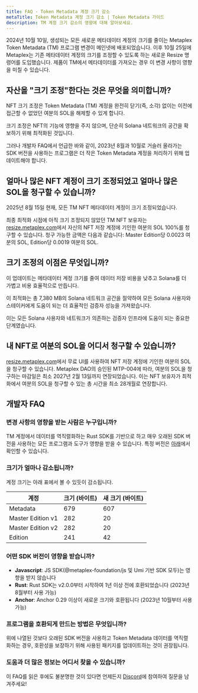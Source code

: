 ```yaml
---
title: FAQ - Token Metadata 계정 크기 감소
metaTitle: Token Metadata 계정 크기 감소 | Token Metadata 가이드
description: TM 계정 크기 감소의 영향에 대해 알아보세요.
---
```


2024년 10월 10일, 생성되는 모든 새로운 메타데이터 계정의 크기를 줄이는 Metaplex Token Metadata (TM) 프로그램 변경이 메인넷에 배포되었습니다. 이후 10월 25일에 Metaplex는 기존 메타데이터 계정의 크기를 조정할 수 있도록 하는 새로운 Resize 명령어를 도입했습니다. 제품이 TM에서 메타데이터를 가져오는 경우 이 변경 사항이 영향을 미칠 수 있습니다.

## 자산을 "크기 조정"한다는 것은 무엇을 의미합니까?

NFT 크기 조정은 Token Metadata (TM) 계정을 완전히 닫기(즉, 소각) 없이는 이전에 접근할 수 없었던 여분의 SOL을 해제할 수 있게 합니다.

크기 조정은 NFT의 기능에 영향을 주지 않으며, 단순히 Solana 네트워크의 공간을 확보하기 위해 최적화된 것입니다.

그러나 개발자 FAQ에서 언급한 바와 같이, 2023년 8월과 10월로 거슬러 올라가는 SDK 버전을 사용하는 프로그램은 더 작은 Token Metadata 계정을 처리하기 위해 업데이트해야 합니다.

## 얼마나 많은 NFT 계정이 크기 조정되었고 얼마나 많은 SOL을 청구할 수 있습니까?

2025년 8월 15일 현재, 모든 TM NFT 메타데이터 계정이 크기 조정되었습니다.

최종 최적화 시점에 아직 크기 조정되지 않았던 TM NFT 보유자는 [resize.metaplex.com](https://resize.metaplex.com)에서 자신의 NFT 저장 계정에 기인한 여분의 SOL 100%를 청구할 수 있습니다. 청구 가능한 금액은 다음과 같습니다: Master Edition당 0.0023 여분의 SOL, Edition당 0.0019 여분의 SOL.

## 크기 조정의 이점은 무엇입니까?

이 업데이트는 메타데이터 계정 크기를 줄여 데이터 저장 비용을 낮추고 Solana를 더 가볍고 비용 효율적으로 만듭니다.

이 최적화는 총 7,380 MB의 Solana 네트워크 공간을 절약하여 모든 Solana 사용자와 스테이커에게 도움이 되는 더 효율적인 검증자 성능을 가져왔습니다.

이는 모든 Solana 사용자와 네트워크가 의존하는 검증자 인프라에 도움이 되는 중요한 단계였습니다.

## 내 NFT로 여분의 SOL을 어디서 청구할 수 있습니까?

[resize.metaplex.com](https://resize.metaplex.com)에서 무료 UI를 사용하여 NFT 저장 계정에 기인한 여분의 SOL을 청구할 수 있습니다. Metaplex DAO의 승인된 MTP-004에 따라, 여분의 SOL을 청구하는 마감일은 최소 2027년 2월 13일까지 연장되었습니다. 이는 NFT 보유자가 최적화에서 여분의 SOL을 청구할 수 있는 총 시간을 최소 28개월로 연장합니다.

## 개발자 FAQ

### 변경 사항의 영향을 받는 사람은 누구입니까?

TM 계정에서 데이터를 역직렬화하는 Rust SDK를 기반으로 하고 매우 오래된 SDK 버전을 사용하는 모든 프로그램과 도구가 영향을 받을 수 있습니다. 특정 버전은 [아래](#which-sdk-versions-are-affected)에서 확인할 수 있습니다.

### 크기가 얼마나 감소됩니까?

계정 크기는 아래 표에서 볼 수 있듯이 감소됩니다.

| 계정              | 크기 (바이트) | 새 크기 (바이트) |
| ----------------- | ------------ | ---------------- |
| Metadata          | 679          | 607              |
| Master Edition v1 | 282          | 20               |
| Master Edition v2 | 282          | 20               |
| Edition           | 241          | 42               |

### 어떤 SDK 버전이 영향을 받습니까?

* **Javascript**: JS SDK(@metaplex-foundation/js 및 Umi 기반 SDK 모두)는 영향을 받지 않습니다
* **Rust**: Rust SDK는 v2.0.0부터 시작하여 1년 이상 전에 호환되었습니다 (2023년 8월부터 사용 가능)
* **Anchor**: Anchor 0.29 이상이 새로운 크기와 호환됩니다 (2023년 10월부터 사용 가능)

### 프로그램을 호환되게 만드는 방법은 무엇입니까?

위에 나열된 것보다 오래된 SDK 버전을 사용하고 Token Metadata 데이터를 역직렬화하는 경우, 호환성을 보장하기 위해 사용된 패키지를 업데이트하는 것이 권장됩니다.

### 도움과 더 많은 정보는 어디서 찾을 수 있습니까?

이 FAQ를 읽은 후에도 불분명한 것이 있다면 언제든지 [Discord](https://discord.gg/metaplex)에 참여하여 질문을 남겨주세요!